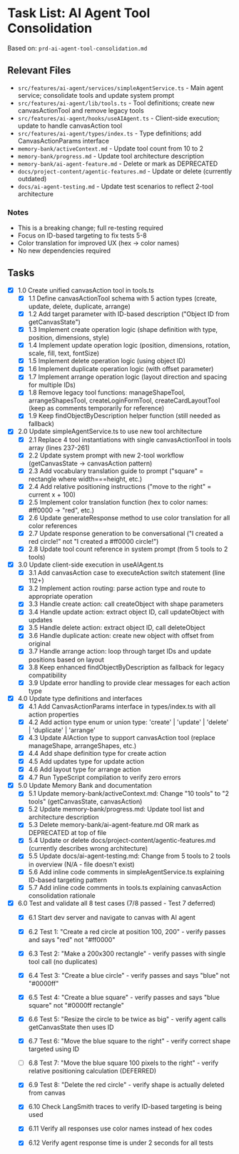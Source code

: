 # Task List: AI Agent Tool Consolidation

Based on: `prd-ai-agent-tool-consolidation.md`

## Relevant Files

- `src/features/ai-agent/services/simpleAgentService.ts` - Main agent service; consolidate tools and update system prompt
- `src/features/ai-agent/lib/tools.ts` - Tool definitions; create new canvasActionTool and remove legacy tools
- `src/features/ai-agent/hooks/useAIAgent.ts` - Client-side execution; update to handle canvasAction tool
- `src/features/ai-agent/types/index.ts` - Type definitions; add CanvasActionParams interface
- `memory-bank/activeContext.md` - Update tool count from 10 to 2
- `memory-bank/progress.md` - Update tool architecture description
- `memory-bank/ai-agent-feature.md` - Delete or mark as DEPRECATED
- `docs/project-content/agentic-features.md` - Update or delete (currently outdated)
- `docs/ai-agent-testing.md` - Update test scenarios to reflect 2-tool architecture

### Notes

- This is a breaking change; full re-testing required
- Focus on ID-based targeting to fix tests 5-8
- Color translation for improved UX (hex → color names)
- No new dependencies required

## Tasks

- [x] 1.0 Create unified canvasAction tool in tools.ts
  - [x] 1.1 Define canvasActionTool schema with 5 action types (create, update, delete, duplicate, arrange)
  - [x] 1.2 Add target parameter with ID-based description ("Object ID from getCanvasState")
  - [x] 1.3 Implement create operation logic (shape definition with type, position, dimensions, style)
  - [x] 1.4 Implement update operation logic (position, dimensions, rotation, scale, fill, text, fontSize)
  - [x] 1.5 Implement delete operation logic (using object ID)
  - [x] 1.6 Implement duplicate operation logic (with offset parameter)
  - [x] 1.7 Implement arrange operation logic (layout direction and spacing for multiple IDs)
  - [x] 1.8 Remove legacy tool functions: manageShapeTool, arrangeShapesTool, createLoginFormTool, createCardLayoutTool (keep as comments temporarily for reference)
  - [x] 1.9 Keep findObjectByDescription helper function (still needed as fallback)

- [x] 2.0 Update simpleAgentService.ts to use new tool architecture
  - [x] 2.1 Replace 4 tool instantiations with single canvasActionTool in tools array (lines 237-261)
  - [x] 2.2 Update system prompt with new 2-tool workflow (getCanvasState → canvasAction pattern)
  - [x] 2.3 Add vocabulary translation guide to prompt ("square" = rectangle where width===height, etc.)
  - [x] 2.4 Add relative positioning instructions ("move to the right" = current x + 100)
  - [x] 2.5 Implement color translation function (hex to color names: #ff0000 → "red", etc.)
  - [x] 2.6 Update generateResponse method to use color translation for all color references
  - [x] 2.7 Update response generation to be conversational ("I created a red circle!" not "I created a #ff0000 circle!")
  - [x] 2.8 Update tool count reference in system prompt (from 5 tools to 2 tools)

- [x] 3.0 Update client-side execution in useAIAgent.ts
  - [x] 3.1 Add canvasAction case to executeAction switch statement (line 112+)
  - [x] 3.2 Implement action routing: parse action type and route to appropriate operation
  - [x] 3.3 Handle create action: call createObject with shape parameters
  - [x] 3.4 Handle update action: extract object ID, call updateObject with updates
  - [x] 3.5 Handle delete action: extract object ID, call deleteObject
  - [x] 3.6 Handle duplicate action: create new object with offset from original
  - [x] 3.7 Handle arrange action: loop through target IDs and update positions based on layout
  - [x] 3.8 Keep enhanced findObjectByDescription as fallback for legacy compatibility
  - [x] 3.9 Update error handling to provide clear messages for each action type

- [x] 4.0 Update type definitions and interfaces
  - [x] 4.1 Add CanvasActionParams interface in types/index.ts with all action properties
  - [x] 4.2 Add action type enum or union type: 'create' | 'update' | 'delete' | 'duplicate' | 'arrange'
  - [x] 4.3 Update AIAction type to support canvasAction tool (replace manageShape, arrangeShapes, etc.)
  - [x] 4.4 Add shape definition type for create action
  - [x] 4.5 Add updates type for update action
  - [x] 4.6 Add layout type for arrange action
  - [x] 4.7 Run TypeScript compilation to verify zero errors

- [x] 5.0 Update Memory Bank and documentation
  - [x] 5.1 Update memory-bank/activeContext.md: Change "10 tools" to "2 tools" (getCanvasState, canvasAction)
  - [x] 5.2 Update memory-bank/progress.md: Update tool list and architecture description
  - [x] 5.3 Delete memory-bank/ai-agent-feature.md OR mark as DEPRECATED at top of file
  - [x] 5.4 Update or delete docs/project-content/agentic-features.md (currently describes wrong architecture)
  - [x] 5.5 Update docs/ai-agent-testing.md: Change from 5 tools to 2 tools in overview (N/A - file doesn't exist)
  - [x] 5.6 Add inline code comments in simpleAgentService.ts explaining ID-based targeting pattern
  - [x] 5.7 Add inline code comments in tools.ts explaining canvasAction consolidation rationale

- [x] 6.0 Test and validate all 8 test cases (7/8 passed - Test 7 deferred)
  - [x] 6.1 Start dev server and navigate to canvas with AI agent
  - [x] 6.2 Test 1: "Create a red circle at position 100, 200" - verify passes and says "red" not "#ff0000"
  - [x] 6.3 Test 2: "Make a 200x300 rectangle" - verify passes with single tool call (no duplicates)
  - [x] 6.4 Test 3: "Create a blue circle" - verify passes and says "blue" not "#0000ff"
  - [x] 6.5 Test 4: "Create a blue square" - verify passes and says "blue square" not "#0000ff rectangle"
  - [x] 6.6 Test 5: "Resize the circle to be twice as big" - verify agent calls getCanvasState then uses ID
  - [x] 6.7 Test 6: "Move the blue square to the right" - verify correct shape targeted using ID
  - [ ] 6.8 Test 7: "Move the blue square 100 pixels to the right" - verify relative positioning calculation (DEFERRED)
  - [x] 6.9 Test 8: "Delete the red circle" - verify shape is actually deleted from canvas
  - [x] 6.10 Check LangSmith traces to verify ID-based targeting is being used
  - [x] 6.11 Verify all responses use color names instead of hex codes
  - [x] 6.12 Verify agent response time is under 2 seconds for all tests

